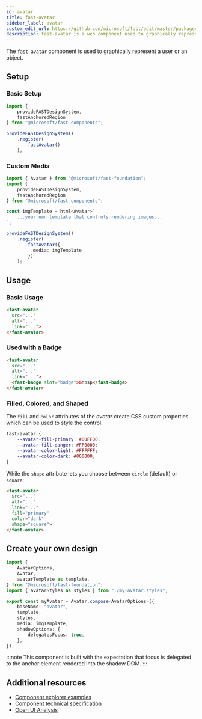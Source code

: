```yaml
---
id: avatar
title: fast-avatar
sidebar_label: avatar
custom_edit_url: https://github.com/microsoft/fast/edit/master/packages/web-components/fast-foundation/src/avatar/README.md
description: fast-avatar is a web component used to graphically represent a user or an object.
---
```


The `fast-avatar` component is used to graphically represent a user or an object.

## Setup

### Basic Setup

```ts
import {
    provideFASTDesignSystem,
    fastAnchoredRegion
} from "@microsoft/fast-components";

provideFASTDesignSystem()
    .register(
        fastAvatar()
    );
```

### Custom Media

```ts
import { Avatar } from "@microsoft/fast-foundation";
import {
    provideFASTDesignSystem,
    fastAnchoredRegion
} from "@microsoft/fast-components";

const imgTemplate = html<Avatar>`
    ...your own template that controls rendering images...
`;

provideFASTDesignSystem()
    .register(
        fastAvatar({
          media: imgTemplate
        })
    );
```

## Usage

### Basic Usage

```html
<fast-avatar 
  src="..."
  alt="..."
  link="...">
</fast-avatar>
```

### Used with a Badge

```html
<fast-avatar
  src="..." 
  alt="..."
  link="...">
  <fast-badge slot="badge">&nbsp</fast-badge>
</fast-avatar>
```

### Filled, Colored, and Shaped

The `fill` and `color` attributes of the *avatar* create CSS custom properties which can be used to style the control.

```css
fast-avatar {
    --avatar-fill-primary: #00FF00;
    --avatar-fill-danger: #FF0000;
    --avatar-color-light: #FFFFFF;
    --avatar-color-dark: #000000;
}
```

While the `shape` attribute lets you choose between `circle` (default) or `square`:

```html
<fast-avatar 
  src="..."
  alt="..."
  link="..."
  fill="primary"
  color="dark"
  shape="square">
</fast-avatar>
```

## Create your own design

```ts
import {
    AvatarOptions,
    Avatar,
    avatarTemplate as template,
} from "@microsoft/fast-foundation";
import { avatarStyles as styles } from "./my-avatar.styles";

export const myAvatar = Avatar.compose<AvatarOptions>({
    baseName: "avatar",
    template,
    styles,
    media: imgTemplate,
    shadowOptions: {
        delegatesFocus: true,
    },
});
```

:::note
This component is built with the expectation that focus is delegated to the anchor element rendered into the shadow DOM.
:::

## Additional resources

* [Component explorer examples](https://explore.fast.design/components/fast-avatar)
* [Component technical specification](https://github.com/microsoft/fast/blob/master/packages/web-components/fast-foundation/src/avatar/avatar.spec.md)
* [Open UI Analysis](https://open-ui.org/components/avatar.research)